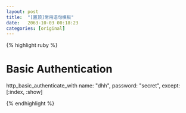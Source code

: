 ```yaml
---
layout: post
title:  "[置顶]常用语句模板"
date:   2063-10-03 00:18:23
categories: [original]
---
```

{% highlight ruby %}

# Basic Authentication
http_basic_authenticate_with name: "dhh", password: "secret", except: [:index, :show]



{% endhighlight %}
